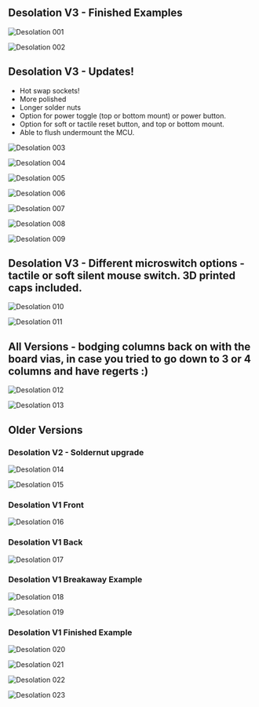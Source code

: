 
## Desolation V3 - Finished Examples
![Desolation 001](20240716_090901.jpg)

![Desolation 002](20240716_090910.jpg)


## Desolation V3 - Updates!
- Hot swap sockets!
- More polished
- Longer solder nuts
- Option for power toggle (top or bottom mount) or power button.
- Option for soft or tactile reset button, and top or bottom mount.
- Able to flush undermount the MCU.
  
![Desolation 003](20240714_135024.jpg)

![Desolation 004](20240714_135038.jpg)

![Desolation 005](20240714_135049.jpg)

![Desolation 006](20240714_135101.jpg)

![Desolation 007](20240714_135207.jpg)

![Desolation 008](20240715_154604.jpg)

![Desolation 009](20240715_154531.jpg)


## Desolation V3 - Different microswitch options - tactile or soft silent mouse switch.  3D printed caps included.
![Desolation 010](20240714_142437.jpg)

![Desolation 011](20240714_142459.jpg)


## All Versions - bodging columns back on with the board vias, in case you tried to go down to 3 or 4 columns and have regerts :)
![Desolation 012](20240606_101252.jpg)

![Desolation 013](20240606_101300.jpg)


## Older Versions
### Desolation V2 - Soldernut upgrade
![Desolation 014](20240606_095502.jpg)

![Desolation 015](20240606_095535.jpg)


### Desolation V1 Front
![Desolation 016](20240516_092402.jpg)


### Desolation V1 Back
![Desolation 017](20240516_092841.jpg)


### Desolation V1 Breakaway Example
![Desolation 018](20240516_093044.jpg)

![Desolation 019](20240516_093058.jpg)


### Desolation V1 Finished Example
![Desolation 020](20240522_095318.jpg)

![Desolation 021](20240522_095357.jpg)

![Desolation 022](20240522_095404.jpg)

![Desolation 023](20240522_095422.jpg)
